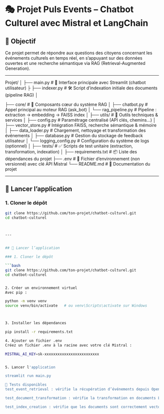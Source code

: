 # 🎭 Projet Puls Events – Chatbot Culturel avec Mistral et LangChain

## 🧭 Objectif

Ce projet permet de répondre aux questions des citoyens concernant les événements culturels en temps réel, en s’appuyant sur des données 
ouvertes et une recherche sémantique via RAG (Retrieval-Augmented Generation).

---

Projet/
│
├── main.py                      # 🎯 Interface principale avec Streamlit (chatbot utilisateur)
├
├── indexer.py                   # 🛠️ Script d’indexation initiale des documents (pipeline RAG)
│

├── core/                        # 🔁 Composants cœur du système RAG
│   ├── chatbot.py               # Appel principal au moteur RAG (ask_bot)
│   └── rag_pipeline.py          # Pipeline : extraction → embedding → FAISS index
│
├── utils/                       # 🔧 Outils techniques & services
│   ├── config.py                # Paramétrage centralisé (API clés, chemins...)
│   ├── vector_store.py          # Intégration FAISS, recherche sémantique & mémoire
│   ├── data_loader.py           # Chargement, nettoyage et transformation des événements
│   ├── database.py              # Gestion du stockage de feedback utilisateur
│   └── logging_config.py        # Configuration du système de logs (optionnel)
│
├── tests/                       # ✅ Scripts de test unitaire (extraction, transformation, indexation)
│
├── requirements.txt             # 📦 Liste des dépendances du projet
├── .env                         # 🔐 Fichier d’environnement (non versionné) avec clé API Mistral
└── README.md                    # 📘 Documentation du projet


---

## 🚀 Lancer l’application

### 1. Cloner le dépôt

```bash
git clone https://github.com/ton-projet/chatbot-culturel.git
cd chatbot-culturel



---


## 🚀 Lancer l’application

### 1. Cloner le dépôt

```bash
git clone https://github.com/ton-projet/chatbot-culturel.git
cd chatbot-culturel


2. Créer un environnement virtuel
Avec pip :

python -m venv venv
source venv/bin/activate   # ou venv\Scripts\activate sur Windows



3. Installer les dépendances

pip install -r requirements.txt

4. Ajouter un fichier .env
Créez un fichier .env à la racine avec votre clé Mistral :

MISTRAL_AI_KEY=sk-xxxxxxxxxxxxxxxxxxxxxxxxx


5. Lancer l'application

streamlit run main.py

🧪 Tests disponibles
test_event_retrieval : vérifie la récupération d’événements depuis OpenDataSoft

test_document_transformation : vérifie la transformation en documents LangChain

test_index_creation : vérifie que les documents sont correctement vectorisés et indexés


